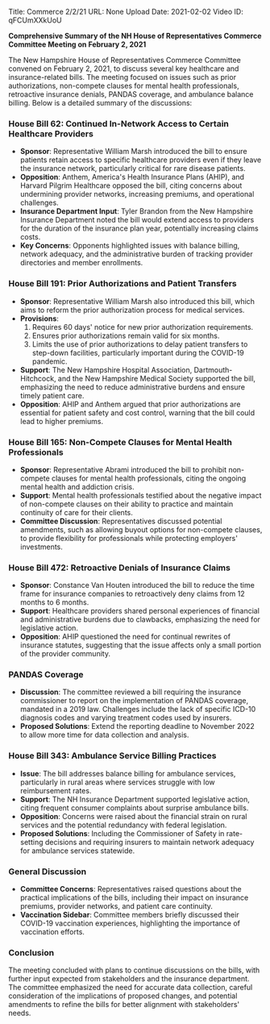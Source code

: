 Title: Commerce 2/2/21
URL: None
Upload Date: 2021-02-02
Video ID: qFCUmXXkUoU

**Comprehensive Summary of the NH House of Representatives Commerce Committee Meeting on February 2, 2021**

The New Hampshire House of Representatives Commerce Committee convened on February 2, 2021, to discuss several key healthcare and insurance-related bills. The meeting focused on issues such as prior authorizations, non-compete clauses for mental health professionals, retroactive insurance denials, PANDAS coverage, and ambulance balance billing. Below is a detailed summary of the discussions:

### **House Bill 62: Continued In-Network Access to Certain Healthcare Providers**
- **Sponsor**: Representative William Marsh introduced the bill to ensure patients retain access to specific healthcare providers even if they leave the insurance network, particularly critical for rare disease patients.
- **Opposition**: Anthem, America's Health Insurance Plans (AHIP), and Harvard Pilgrim Healthcare opposed the bill, citing concerns about undermining provider networks, increasing premiums, and operational challenges.
- **Insurance Department Input**: Tyler Brandon from the New Hampshire Insurance Department noted the bill would extend access to providers for the duration of the insurance plan year, potentially increasing claims costs.
- **Key Concerns**: Opponents highlighted issues with balance billing, network adequacy, and the administrative burden of tracking provider directories and member enrollments.

### **House Bill 191: Prior Authorizations and Patient Transfers**
- **Sponsor**: Representative William Marsh also introduced this bill, which aims to reform the prior authorization process for medical services.
- **Provisions**:
  1. Requires 60 days' notice for new prior authorization requirements.
  2. Ensures prior authorizations remain valid for six months.
  3. Limits the use of prior authorizations to delay patient transfers to step-down facilities, particularly important during the COVID-19 pandemic.
- **Support**: The New Hampshire Hospital Association, Dartmouth-Hitchcock, and the New Hampshire Medical Society supported the bill, emphasizing the need to reduce administrative burdens and ensure timely patient care.
- **Opposition**: AHIP and Anthem argued that prior authorizations are essential for patient safety and cost control, warning that the bill could lead to higher premiums.

### **House Bill 165: Non-Compete Clauses for Mental Health Professionals**
- **Sponsor**: Representative Abrami introduced the bill to prohibit non-compete clauses for mental health professionals, citing the ongoing mental health and addiction crisis.
- **Support**: Mental health professionals testified about the negative impact of non-compete clauses on their ability to practice and maintain continuity of care for their clients.
- **Committee Discussion**: Representatives discussed potential amendments, such as allowing buyout options for non-compete clauses, to provide flexibility for professionals while protecting employers' investments.

### **House Bill 472: Retroactive Denials of Insurance Claims**
- **Sponsor**: Constance Van Houten introduced the bill to reduce the time frame for insurance companies to retroactively deny claims from 12 months to 6 months.
- **Support**: Healthcare providers shared personal experiences of financial and administrative burdens due to clawbacks, emphasizing the need for legislative action.
- **Opposition**: AHIP questioned the need for continual rewrites of insurance statutes, suggesting that the issue affects only a small portion of the provider community.

### **PANDAS Coverage**
- **Discussion**: The committee reviewed a bill requiring the insurance commissioner to report on the implementation of PANDAS coverage, mandated in a 2019 law. Challenges include the lack of specific ICD-10 diagnosis codes and varying treatment codes used by insurers.
- **Proposed Solutions**: Extend the reporting deadline to November 2022 to allow more time for data collection and analysis.

### **House Bill 343: Ambulance Service Billing Practices**
- **Issue**: The bill addresses balance billing for ambulance services, particularly in rural areas where services struggle with low reimbursement rates.
- **Support**: The NH Insurance Department supported legislative action, citing frequent consumer complaints about surprise ambulance bills.
- **Opposition**: Concerns were raised about the financial strain on rural services and the potential redundancy with federal legislation.
- **Proposed Solutions**: Including the Commissioner of Safety in rate-setting decisions and requiring insurers to maintain network adequacy for ambulance services statewide.

### **General Discussion**
- **Committee Concerns**: Representatives raised questions about the practical implications of the bills, including their impact on insurance premiums, provider networks, and patient care continuity.
- **Vaccination Sidebar**: Committee members briefly discussed their COVID-19 vaccination experiences, highlighting the importance of vaccination efforts.

### **Conclusion**
The meeting concluded with plans to continue discussions on the bills, with further input expected from stakeholders and the insurance department. The committee emphasized the need for accurate data collection, careful consideration of the implications of proposed changes, and potential amendments to refine the bills for better alignment with stakeholders' needs.